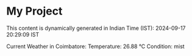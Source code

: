 # My Project

This content is dynamically generated in Indian Time (IST): 2024-09-17 20:29:09 IST


Current Weather in Coimbatore:
Temperature: 26.88 °C
Condition: mist

